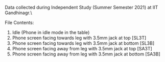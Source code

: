 Data collected during Independent Study (Summer Semester 2021) at IIT Gandhinagr.\\

File Contents:
1. Idle (Phone in idle mode in the table) 
2. Phone screen facing towards leg with 3.5mm jack at top [SL3T]
3. Phone screen facing towards leg with 3.5mm jack at bottom [SL3B]
4. Phone screen facing away from leg with 3.5mm jack at top [SA3T]
4. Phone screen facing away from leg with 3.5mm jack at bottom [SA3B]